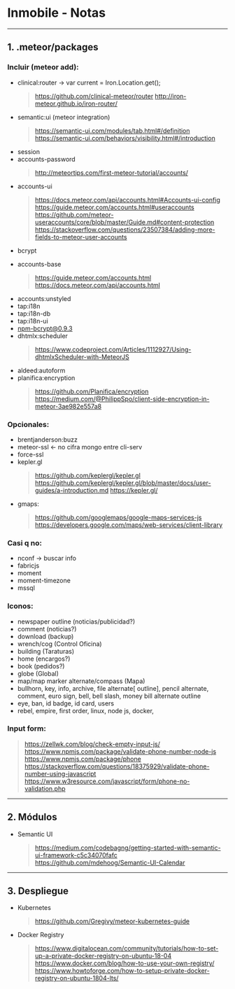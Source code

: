# Inmobile - Notas
-----------------------------------------------------------------
## 1. .meteor/packages
### Incluir (meteor add):
+ clinical:router -> var current = Iron.Location.get();
  > https://github.com/clinical-meteor/router
  > http://iron-meteor.github.io/iron-router/
+ semantic:ui (meteor integration)
  > https://semantic-ui.com/modules/tab.html#/definition
  > https://semantic-ui.com/behaviors/visibility.html#/introduction
+ session
+ accounts-password
  > http://meteortips.com/first-meteor-tutorial/accounts/
+ accounts-ui
  > https://docs.meteor.com/api/accounts.html#Accounts-ui-config
  > https://guide.meteor.com/accounts.html#useraccounts
  > https://github.com/meteor-useraccounts/core/blob/master/Guide.md#content-protection
  > https://stackoverflow.com/questions/23507384/adding-more-fields-to-meteor-user-accounts
+ bcrypt
- accounts-base
  > https://guide.meteor.com/accounts.html
  > https://docs.meteor.com/api/accounts.html
- accounts:unstyled 
- tap:i18n
- tap:i18n-db
- tap:i18n-ui
- npm-bcrypt@0.9.3
- dhtmlx:scheduler
  > https://www.codeproject.com/Articles/1112927/Using-dhtmlxScheduler-with-MeteorJS
- aldeed:autoform
- planifica:encryption
  > https://github.com/Planifica/encryption
  > https://medium.com/@PhilippSpo/client-side-encryption-in-meteor-3ae982e557a8

### Opcionales:
- brentjanderson:buzz
- meteor-ssl <- no cifra mongo entre cli-serv
- force-ssl
- kepler.gl
  > https://github.com/keplergl/kepler.gl
  > https://github.com/keplergl/kepler.gl/blob/master/docs/user-guides/a-introduction.md
  > https://kepler.gl/
- gmaps:
  > https://github.com/googlemaps/google-maps-services-js
  > https://developers.google.com/maps/web-services/client-library

### Casi q no:
- nconf -> buscar info
- fabricjs
- moment
- moment-timezone
- mssql

### Iconos:
- newspaper outline (noticias/publicidad?)
- comment (noticias?)
- download (backup)
- wrench/cog (Control Oficina)
- building (Taraturas)
- home (encargos?)
- book (pedidos?)
- globe (Global)
- map/map marker alternate/compass (Mapa)
- bullhorn, key, info, archive, file alternate[ outline], pencil alternate, comment, euro sign, bell, bell slash, money bill alternate outline
- eye, ban, id badge, id card, users
- rebel, empire, first order, linux, node js, docker, 

### Input form:
  > https://zellwk.com/blog/check-empty-input-js/
  > https://www.npmjs.com/package/validate-phone-number-node-js
  > https://www.npmjs.com/package/phone
  > https://stackoverflow.com/questions/18375929/validate-phone-number-using-javascript
  > https://www.w3resource.com/javascript/form/phone-no-validation.php

-----------------------------------------------------------------
## 2. Módulos
- Semantic UI
  > https://medium.com/codebagng/getting-started-with-semantic-ui-framework-c5c34070fafc
  > https://github.com/mdehoog/Semantic-UI-Calendar
-----------------------------------------------------------------
## 3. Despliegue
+ Kubernetes
  > https://github.com/Gregivy/meteor-kubernetes-guide
+ Docker Registry
  > https://www.digitalocean.com/community/tutorials/how-to-set-up-a-private-docker-registry-on-ubuntu-18-04
  > https://www.docker.com/blog/how-to-use-your-own-registry/
  > https://www.howtoforge.com/how-to-setup-private-docker-registry-on-ubuntu-1804-lts/

